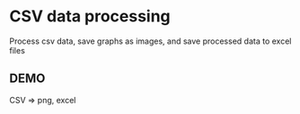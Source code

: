 # CSV data processing
Process csv data, save graphs as images, and save processed data to excel files

## DEMO
CSV => png, excel
